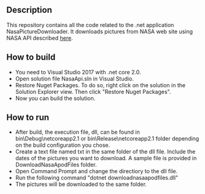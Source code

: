 ## **Description**

This repository contains all the code related to the .net application NasaPictureDownloader. It downloads pictures from NASA web site using NASA API described [here](https://api.nasa.gov/api.html).

## **How to build**

- You need to Visual Studio 2017 with .net core 2.0.
- Open solution file NasaApi.sln in Visual Studio.
- Restore Nuget Packages. To do so, right click on the solution in the Solution Explorer view. Then click &quot;Restore Nuget Packages&quot;.
- Now you can build the solution.

## **How to run**

- After build, the execution file, dll, can be found in bin\Debug\netcoreapp2.1 or bin\Release\netcoreapp2.1 folder depending on the build configuration you chose.
- Create a text file named txt in the same folder of the dll file. Include the dates of the pictures you want to download. A sample file is provided in DownloadNasaApodFiles folder.
- Open Command Prompt and change the directiory to the dll file.
- Run the following command &quot;dotnet downloadnasaapodfiles.dll&quot;
- The pictures will be downloaded to the same folder.
